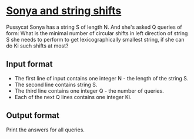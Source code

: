# [Sonya and string shifts][link]

Pussycat Sonya has a string S of length N. And she's asked Q queries of form: What is the minimal number of circular shifts in left direction of string S she needs to perform to get lexicographically smallest string, if she can do Ki such shifts at most?

## Input format

- The first line of input contains one integer N - the length of the string S.
- The second line contains string S.
- The third line contains one integer Q - the number of queries.
- Each of the next Q lines contains one integer Ki.

## Output format

Print the answers for all queries.

[link]: https://www.hackerearth.com/practice/data-structures/advanced-data-structures/suffix-arrays/practice-problems/algorithm/sonya-and-string-shifts-code-monk-triesuffix-structures/

